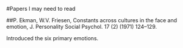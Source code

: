 #Papers I may need to read

##P. Ekman, W.V. Friesen, Constants across cultures in the face
and emotion, J. Personality Social Psychol. 17 (2) (1971)
124–129.

Introduced the six primary emotions.